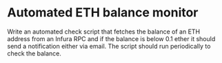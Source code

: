 # Automated ETH balance monitor

<p>Write an automated check script that fetches the balance of an ETH address from an Infura RPC and if the 
balance is below 0.1 ether it should send a notification either via email. The script should run periodically to check 
the balance.</p>
